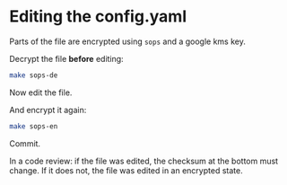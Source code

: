# Editing the config.yaml

Parts of the file are encrypted using `sops` and a google kms key.

Decrypt the file **before** editing:

```bash
make sops-de
```

Now edit the file.

And encrypt it again:

```bash
make sops-en
```

Commit.

In a code review: if the file was edited, the checksum at the bottom must change.
If it does not, the file was edited in an encrypted state.
